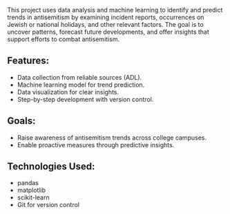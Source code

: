 This project uses data analysis and machine learning to identify and predict trends in antisemitism by examining incident reports, occurrences on Jewish or national holidays, and other relevant factors. The goal is to uncover patterns, forecast future developments, and offer insights that support efforts to combat antisemitism.

## Features:
- Data collection from reliable sources (ADL).
- Machine learning model for trend prediction.
- Data visualization for clear insights.
- Step-by-step development with version control.

## Goals:
- Raise awareness of antisemitism trends across college campuses.
- Enable proactive measures through predictive insights.

## Technologies Used:
- pandas
- matplotlib
- scikit-learn
- Git for version control